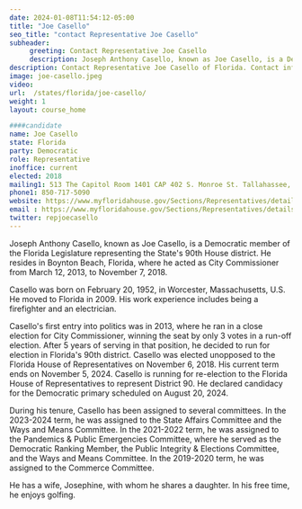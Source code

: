 ```yaml
---
date: 2024-01-08T11:54:12-05:00
title: "Joe Casello"
seo_title: "contact Representative Joe Casello"
subheader:
     greeting: Contact Representative Joe Casello
     description: Joseph Anthony Casello, known as Joe Casello, is a Democratic member of the Florida Legislature representing the State's 90th House district. He resides in Boynton Beach, Florida, where he acted as City Commissioner from March 12, 2013, to November 7, 2018.
description: Contact Representative Joe Casello of Florida. Contact information for Joe Casello includes email address, phone number, and mailing address.
image: joe-casello.jpeg
video:
url:  /states/florida/joe-casello/
weight: 1
layout: course_home

####candidate
name: Joe Casello
state: Florida
party: Democratic
role: Representative
inoffice: current
elected: 2018
mailing1: 513 The Capitol Room 1401 CAP 402 S. Monroe St. Tallahassee, FL 32399-1300
phone1: 850-717-5090
website: https://www.myfloridahouse.gov/Sections/Representatives/details.aspx?MemberId=4750&LegislativeTermId=90/
email : https://www.myfloridahouse.gov/Sections/Representatives/details.aspx?MemberId=4750&LegislativeTermId=90/
twitter: repjoecasello
---
```


Joseph Anthony Casello, known as Joe Casello, is a Democratic member of the Florida Legislature representing the State's 90th House district. He resides in Boynton Beach, Florida, where he acted as City Commissioner from March 12, 2013, to November 7, 2018.

Casello was born on February 20, 1952, in Worcester, Massachusetts, U.S. He moved to Florida in 2009. His work experience includes being a firefighter and an electrician.

Casello's first entry into politics was in 2013, where he ran in a close election for City Commissioner, winning the seat by only 3 votes in a run-off election. After 5 years of serving in that position, he decided to run for election in Florida's 90th district. Casello was elected unopposed to the Florida House of Representatives on November 6, 2018. His current term ends on November 5, 2024. Casello is running for re-election to the Florida House of Representatives to represent District 90. He declared candidacy for the Democratic primary scheduled on August 20, 2024.

During his tenure, Casello has been assigned to several committees. In the 2023-2024 term, he was assigned to the State Affairs Committee and the Ways and Means Committee. In the 2021-2022 term, he was assigned to the Pandemics & Public Emergencies Committee, where he served as the Democratic Ranking Member, the Public Integrity & Elections Committee, and the Ways and Means Committee. In the 2019-2020 term, he was assigned to the Commerce Committee.

He has a wife, Josephine, with whom he shares a daughter. In his free time, he enjoys golfing.
